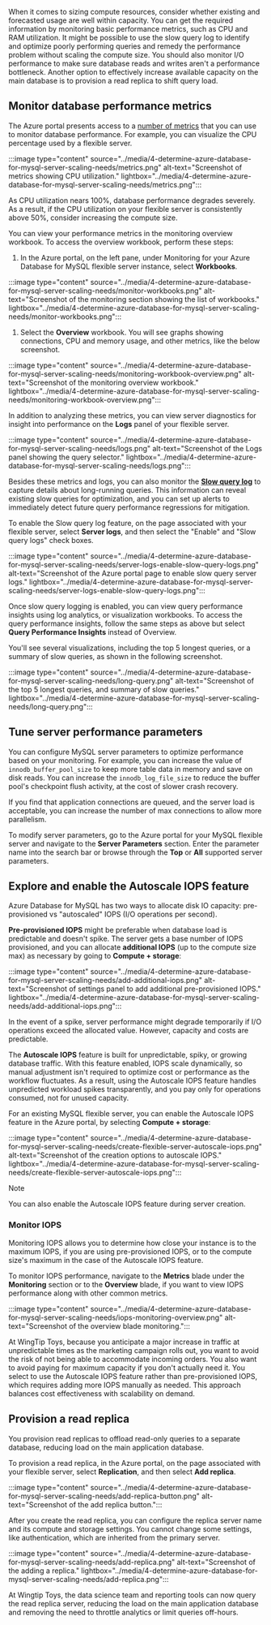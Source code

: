 When it comes to sizing compute resources, consider whether existing and forecasted usage are well within capacity. You can get the required information by monitoring basic performance metrics, such as CPU and RAM utilization. It might be possible to use the slow query log to identify and optimize poorly performing queries and remedy the performance problem without scaling the compute size. You should also monitor I/O performance to make sure database reads and writes aren't a performance bottleneck. Another option to effectively increase available capacity on the main database is to provision a read replica to shift query load.
## Monitor database performance metrics

The Azure portal presents access to a [number of metrics](/azure/mysql/flexible-server/concepts-monitoring) that you can use to monitor database performance. For example, you can visualize the CPU percentage used by a flexible server.

:::image type="content" source="../media/4-determine-azure-database-for-mysql-server-scaling-needs/metrics.png" alt-text="Screenshot of metrics showing CPU utilization." lightbox="../media/4-determine-azure-database-for-mysql-server-scaling-needs/metrics.png":::

As CPU utilization nears 100%, database performance degrades severely. As a result, if the CPU utilization on your flexible server is consistently above 50%, consider increasing the compute size.

You can view your performance metrics in the monitoring overview workbook. To access the overview workbook, perform these steps:

1. In the Azure portal, on the left pane, under Monitoring for your Azure Database for MySQL flexible server instance, select **Workbooks**.

 :::image type="content" source="../media/4-determine-azure-database-for-mysql-server-scaling-needs/monitor-workbooks.png" alt-text="Screenshot of the monitoring section showing the list of workbooks." lightbox="../media/4-determine-azure-database-for-mysql-server-scaling-needs/monitor-workbooks.png":::

1. Select the **Overview** workbook. You will see graphs showing connections, CPU and memory usage, and other metrics, like the below screenshot.

 :::image type="content" source="../media/4-determine-azure-database-for-mysql-server-scaling-needs/monitoring-workbook-overview.png" alt-text="Screenshot of the monitoring overview workbook." lightbox="../media/4-determine-azure-database-for-mysql-server-scaling-needs/monitoring-workbook-overview.png":::

In addition to analyzing these metrics, you can view server diagnostics for insight into performance on the **Logs** panel of your flexible server.

:::image type="content" source="../media/4-determine-azure-database-for-mysql-server-scaling-needs/logs.png" alt-text="Screenshot of the Logs panel showing the query selector." lightbox="../media/4-determine-azure-database-for-mysql-server-scaling-needs/logs.png":::

Besides these metrics and logs, you can also monitor the [**Slow query log**](https://dev.mysql.com/doc/refman/8.4/en/slow-query-log.html) to capture details about long-running queries. This information can reveal existing slow queries for optimization, and you can set up alerts to immediately detect future query performance regressions for mitigation.

To enable the Slow query log feature, on the page associated with your flexible server, select **Server logs**, and then select the "Enable" and "Slow query logs" check boxes.

:::image type="content" source="../media/4-determine-azure-database-for-mysql-server-scaling-needs/server-logs-enable-slow-query-logs.png" alt-text="Screenshot of the Azure portal page to enable slow query server logs." lightbox="../media/4-determine-azure-database-for-mysql-server-scaling-needs/server-logs-enable-slow-query-logs.png":::

Once slow query logging is enabled, you can view query performance insights using log analytics, or visualization workbooks. To access the query performance insights, follow the same steps as above but select **Query Performance Insights** instead of Overview.

You'll see several visualizations, including the top 5 longest queries, or a summary of slow queries, as shown in the following screenshot.

:::image type="content" source="../media/4-determine-azure-database-for-mysql-server-scaling-needs/long-query.png" alt-text="Screenshot of the top 5 longest queries, and summary of slow queries." lightbox="../media/4-determine-azure-database-for-mysql-server-scaling-needs/long-query.png":::

## Tune server performance parameters

You can configure MySQL server parameters to optimize performance based on your monitoring. For example, you can increase the value of `innodb_buffer_pool_size` to keep more table data in memory and save on disk reads. You can increase the `innodb_log_file_size` to reduce the buffer pool's checkpoint flush activity, at the cost of slower crash recovery.

If you find that application connections are queued, and the server load is acceptable, you can increase the number of max connections to allow more parallelism.

To modify server parameters, go to the Azure portal for your MySQL flexible server and navigate to the **Server Parameters** section. Enter the parameter name into the search bar or browse through the **Top** or **All** supported server parameters.

## Explore and enable the Autoscale IOPS feature

Azure Database for MySQL has two ways to allocate disk IO capacity: pre-provisioned vs "autoscaled" IOPS (I/O operations per second).

**Pre-provisioned IOPS** might be preferable when database load is predictable and doesn't spike. The server gets a base number of IOPS provisioned, and you can allocate **additional IOPS** (up to the compute size max) as necessary by going to **Compute + storage**:

:::image type="content" source="../media/4-determine-azure-database-for-mysql-server-scaling-needs/add-additional-iops.png" alt-text="Screenshot of settings panel to add additional pre-provisioned IOPS." lightbox="../media/4-determine-azure-database-for-mysql-server-scaling-needs/add-additional-iops.png":::

In the event of a spike, server performance might degrade temporarily if I/O operations exceed the allocated value. However, capacity and costs are predictable.

The **Autoscale IOPS** feature is built for unpredictable, spiky, or growing database traffic. With this feature enabled, IOPS scale dynamically, so manual adjustment isn't required to optimize cost or performance as the workflow fluctuates. As a result, using the Autoscale IOPS feature handles unpredicted workload spikes transparently, and you pay only for operations consumed, not for unused capacity.

For an existing MySQL flexible server, you can enable the Autoscale IOPS feature in the Azure portal, by selecting **Compute + storage**:

:::image type="content" source="../media/4-determine-azure-database-for-mysql-server-scaling-needs/create-flexible-server-autoscale-iops.png" alt-text="Screenshot of the creation options to autoscale IOPS." lightbox="../media/4-determine-azure-database-for-mysql-server-scaling-needs/create-flexible-server-autoscale-iops.png":::

> [!NOTE]  
>  
> You can also enable the Autoscale IOPS feature during server creation.

### Monitor IOPS

Monitoring IOPS allows you to determine how close your instance is to the maximum IOPS, if you are using pre-provisioned IOPS, or to the compute size's maximum in the case of the Autoscale IOPS feature.

To monitor IOPS performance, navigate to the **Metrics** blade under the **Monitoring** section or to the **Overview** blade, if you want to view IOPS performance along with other common metrics.

:::image type="content" source="../media/4-determine-azure-database-for-mysql-server-scaling-needs/iops-monitoring-overview.png" alt-text="Screenshot of the overview blade monitoring.":::

At WingTip Toys, because you anticipate a major increase in traffic at unpredictable times as the marketing campaign rolls out, you want to avoid the risk of not being able to accommodate incoming orders. You also want to avoid paying for maximum capacity if you don't actually need it. You select to use the Autoscale IOPS feature rather than pre-provisioned IOPS, which requires adding more IOPS manually as needed. This approach balances cost effectiveness with scalability on demand.

## Provision a read replica

You provision read replicas to offload read-only queries to a separate database, reducing load on the main application database.

To provision a read replica, in the Azure portal, on the page associated with your flexible server, select **Replication**, and then select **Add replica**.

:::image type="content" source="../media/4-determine-azure-database-for-mysql-server-scaling-needs/add-replica-button.png" alt-text="Screenshot of the add replica button.":::

After you create the read replica, you can configure the replica server name and its compute and storage settings. You cannot change some settings, like authentication, which are inherited from the primary server.

:::image type="content" source="../media/4-determine-azure-database-for-mysql-server-scaling-needs/add-replica.png" alt-text="Screenshot of the adding a replica." lightbox="../media/4-determine-azure-database-for-mysql-server-scaling-needs/add-replica.png":::

At Wingtip Toys, the data science team and reporting tools can now query the read replica server, reducing the load on the main application database and removing the need to throttle analytics or limit queries off-hours.
